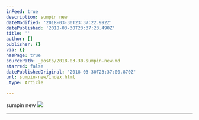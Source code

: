 ```yaml
---
inFeed: true
description: sumpin new
dateModified: '2018-03-30T23:37:22.992Z'
datePublished: '2018-03-30T23:37:23.490Z'
title: ''
author: []
publisher: {}
via: {}
hasPage: true
sourcePath: _posts/2018-03-30-sumpin-new.md
starred: false
datePublishedOriginal: '2018-03-30T23:37:00.870Z'
url: sumpin-new/index.html
_type: Article

---
```

sumpin new
![](https://the-grid-user-content.s3-us-west-2.amazonaws.com/3e1b57b1-d3b2-4aaa-aee0-dfad70ebccf0.jpg)

---
